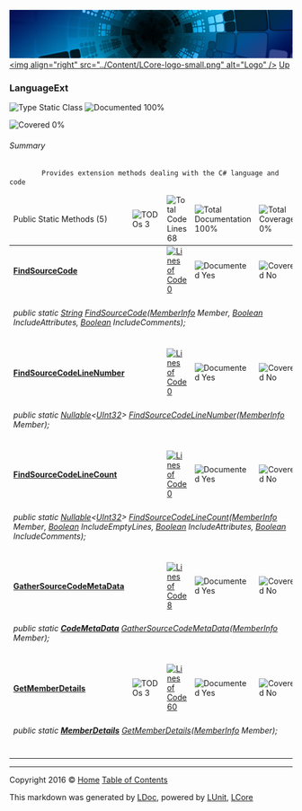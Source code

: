 ![](../Content/LCore-banner-small.png "")
[&lt;img align=&quot;right&quot; src=&quot;../Content/LCore-logo-small.png&quot; alt=&quot;Logo&quot; /&gt;](../../README.md)
[Up](../L.md)

### LanguageExt

![Type Static Class](http://b.repl.ca/v1/Type-Static%20Class-blue.png "") ![Documented 100%](http://b.repl.ca/v1/Documented-100%25-brightgreen.png "")

![Covered 0%](http://b.repl.ca/v1/Covered-0%25-red.png "")


###### Summary

            Provides extension methods dealing with the C# language and code
            

<table>
<thead><tr><td>Public Static Methods (5)</td>
<td><img src="http://b.repl.ca/v1/TODOs-3-orange.png" alt="TODOs 3" /></td>
<td><img src="http://b.repl.ca/v1/Total%20Code%20Lines-68-blue.png" alt="Total Code Lines 68" /></td>
<td><img src="http://b.repl.ca/v1/Total%20Documentation-100%25-brightgreen.png" alt="Total Documentation 100%" /></td>
<td><img src="http://b.repl.ca/v1/Total%20Coverage-0%25-red.png" alt="Total Coverage 0%" /></td></tr></thead>
<tr><td><h4><strong><a href="LanguageExt_FindSourceCode.md" alt="">FindSourceCode</a></strong></h4></td>
<td>   </td>
<td><a href="../Extensions/Language/LanguageExt.cs#L24" alt=""><img src="http://b.repl.ca/v1/Lines%20of%20Code-0-red.png" alt="Lines of Code 0" /></a></td>
<td><img src="http://b.repl.ca/v1/Documented-Yes-brightgreen.png" alt="Documented Yes" /></td>
<td><img src="http://b.repl.ca/v1/Covered-No-red.png" alt="Covered No" /></td></tr>
<tr><td colspan="5"><h6>public static <a href="https://msdn.microsoft.com/en-us/library/system.string.aspx" alt="">String</a> <a href="LanguageExt_FindSourceCode.md" alt="">FindSourceCode</a>(<a href="https://msdn.microsoft.com/en-us/library/system.reflection.memberinfo.aspx" alt="">MemberInfo</a> Member, <a href="https://msdn.microsoft.com/en-us/library/system.boolean.aspx" alt="">Boolean</a> IncludeAttributes, <a href="https://msdn.microsoft.com/en-us/library/system.boolean.aspx" alt="">Boolean</a> IncludeComments);</h6>
</td>
</tr>
<tr><td><h4><strong><a href="LanguageExt_FindSourceCodeLineNumber.md" alt="">FindSourceCodeLineNumber</a></strong></h4></td>
<td>   </td>
<td><a href="../Extensions/Language/LanguageExt.cs#L" alt=""><img src="http://b.repl.ca/v1/Lines%20of%20Code-0-red.png" alt="Lines of Code 0" /></a></td>
<td><img src="http://b.repl.ca/v1/Documented-Yes-brightgreen.png" alt="Documented Yes" /></td>
<td><img src="http://b.repl.ca/v1/Covered-No-red.png" alt="Covered No" /></td></tr>
<tr><td colspan="5"><h6>public static <a href="https://msdn.microsoft.com/en-us/library/b3h38hb0.aspx" alt="" target="_blank">Nullable</a>&lt;<a href="https://msdn.microsoft.com/en-us/library/system.uint32.aspx" alt="">UInt32</a>&gt; <a href="LanguageExt_FindSourceCodeLineNumber.md" alt="">FindSourceCodeLineNumber</a>(<a href="https://msdn.microsoft.com/en-us/library/system.reflection.memberinfo.aspx" alt="">MemberInfo</a> Member);</h6>
</td>
</tr>
<tr><td><h4><strong><a href="LanguageExt_FindSourceCodeLineCount.md" alt="">FindSourceCodeLineCount</a></strong></h4></td>
<td>   </td>
<td><a href="../Extensions/Language/LanguageExt.cs#L" alt=""><img src="http://b.repl.ca/v1/Lines%20of%20Code-0-red.png" alt="Lines of Code 0" /></a></td>
<td><img src="http://b.repl.ca/v1/Documented-Yes-brightgreen.png" alt="Documented Yes" /></td>
<td><img src="http://b.repl.ca/v1/Covered-No-red.png" alt="Covered No" /></td></tr>
<tr><td colspan="5"><h6>public static <a href="https://msdn.microsoft.com/en-us/library/b3h38hb0.aspx" alt="" target="_blank">Nullable</a>&lt;<a href="https://msdn.microsoft.com/en-us/library/system.uint32.aspx" alt="">UInt32</a>&gt; <a href="LanguageExt_FindSourceCodeLineCount.md" alt="">FindSourceCodeLineCount</a>(<a href="https://msdn.microsoft.com/en-us/library/system.reflection.memberinfo.aspx" alt="">MemberInfo</a> Member, <a href="https://msdn.microsoft.com/en-us/library/system.boolean.aspx" alt="">Boolean</a> IncludeEmptyLines, <a href="https://msdn.microsoft.com/en-us/library/system.boolean.aspx" alt="">Boolean</a> IncludeAttributes, <a href="https://msdn.microsoft.com/en-us/library/system.boolean.aspx" alt="">Boolean</a> IncludeComments);</h6>
</td>
</tr>
<tr><td><h4><strong><a href="LanguageExt_GatherSourceCodeMetaData.md" alt="">GatherSourceCodeMetaData</a></strong></h4></td>
<td>   </td>
<td><a href="../Extensions/Language/LanguageExt.cs#L207" alt=""><img src="http://b.repl.ca/v1/Lines%20of%20Code-8-blue.png" alt="Lines of Code 8" /></a></td>
<td><img src="http://b.repl.ca/v1/Documented-Yes-brightgreen.png" alt="Documented Yes" /></td>
<td><img src="http://b.repl.ca/v1/Covered-No-red.png" alt="Covered No" /></td></tr>
<tr><td colspan="5"><h6>public static <strong><a href="CodeMetaData.md" alt="">CodeMetaData</a></strong> <a href="LanguageExt_GatherSourceCodeMetaData.md" alt="">GatherSourceCodeMetaData</a>(<a href="https://msdn.microsoft.com/en-us/library/system.reflection.memberinfo.aspx" alt="">MemberInfo</a> Member);</h6>
</td>
</tr>
<tr><td><h4><strong><a href="LanguageExt_GetMemberDetails.md" alt="">GetMemberDetails</a></strong></h4></td>
<td><img src="http://b.repl.ca/v1/TODOs-3-yellow.png" alt="TODOs 3" />   </td>
<td><a href="../Extensions/Language/LanguageExt.cs#L218" alt=""><img src="http://b.repl.ca/v1/Lines%20of%20Code-60-blue.png" alt="Lines of Code 60" /></a></td>
<td><img src="http://b.repl.ca/v1/Documented-Yes-brightgreen.png" alt="Documented Yes" /></td>
<td><img src="http://b.repl.ca/v1/Covered-No-red.png" alt="Covered No" /></td></tr>
<tr><td colspan="5"><h6>public static <strong><a href="MemberDetails.md" alt="">MemberDetails</a></strong> <a href="LanguageExt_GetMemberDetails.md" alt="">GetMemberDetails</a>(<a href="https://msdn.microsoft.com/en-us/library/system.reflection.memberinfo.aspx" alt="">MemberInfo</a> Member);</h6>
</td>
</tr>
<tr><td width="850px" colspan="432"></td></tr>
</table>




---

Copyright 2016 &copy; [Home](../../README.md) [Table of Contents](../../TableOfContents.md)

This markdown was generated by [LDoc](https://github.com/CodeSingularity/LDoc), powered by [LUnit](https://github.com/CodeSingularity/LUnit), [LCore](https://github.com/CodeSingularity/LCore)
